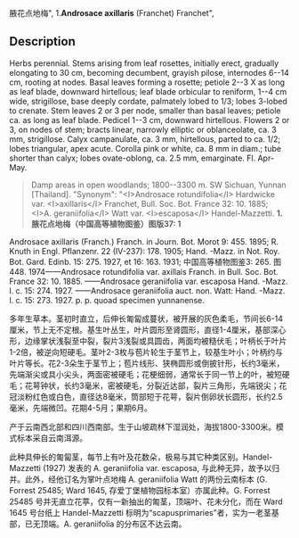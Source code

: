 腋花点地梅",
1.**Androsace axillaris** (Franchet) Franchet",

## Description
Herbs perennial. Stems arising from leaf rosettes, initially erect, gradually elongating to 30 cm, becoming decumbent, grayish pilose, internodes 6--14 cm, rooting at nodes. Basal leaves forming a rosette; petiole 2--3 X as long as leaf blade, downward hirtellous; leaf blade orbicular to reniform, 1--4 cm wide, strigillose, base deeply cordate, palmately lobed to 1/3; lobes 3-lobed to crenate. Stem leaves 2 or 3 per node, smaller than basal leaves; petiole ca. as long as leaf blade. Pedicel 1--3 cm, downward hirtellous. Flowers 2 or 3, on nodes of stem; bracts linear, narrowly elliptic or oblanceolate, ca. 3 mm, strigillose. Calyx campanulate, ca. 3 mm, hirtellous, parted to ca. 1/2; lobes triangular, apex acute. Corolla pink or white, ca. 8 mm in diam.; tube shorter than calyx; lobes ovate-oblong, ca. 2.5 mm, emarginate. Fl. Apr-May.

> Damp areas in open woodlands; 1800--3300 m. SW Sichuan, Yunnan [Thailand].
  "Synonym": "&lt;I&gt;Androsace rotundifolia&lt;/I&gt; Hardwicke var. &lt;I&gt;axillaris&lt;/I&gt; Franchet, Bull. Soc. Bot. France 32: 10. 1885; &lt;I&gt;A. geraniifolia&lt;/I&gt; Watt var. &lt;I&gt;escaposa&lt;/I&gt; Handel-Mazzetti.
**1. 腋花点地梅（中国高等植物图鉴）图版37: 1**

Androsace axillaris (Franch.) Franch. in Journ. Bot. Morot 9: 455. 1895; R. Knuth in Engl. Pflanzenr. 22 (IV-237): 178. 1905; Hand. -Mazz. in Not. Roy. Bot. Gard. Edinb. 15: 275. 1927, et 16: 163. 1931; 中国高等植物图鉴3: 265. 图448. 1974——Androsace rotundifolia var. axillais Franch. in Bull. Soc. Bot. France 32: 10. 1885. ——Androsace geraniifolia var. escaposa Hand. -Mazz. l. c. 15: 274. 1927. ——Androsace geraniifolia auct. non. Watt: Hand. -Mazz. l. c. 15: 273. 1927. p. p. quoad specimen yunnanense.

多年生草本。茎初时直立，后伸长匍匐成蔓状，被开展的灰色柔毛，节间长6-14厘米，节上无不定根。基生叶丛生，叶片圆形至肾圆形，直径1-4厘米，基部深心形，边缘掌状浅裂至中裂，裂片3浅裂或具圆齿，两面均被糙伏毛；叶柄长于叶片1-2倍，被逆向短硬毛。茎叶2-3枚与苞片轮生于茎节上，较基生叶小；叶柄约与叶片等长。花2-3朵生于茎节上；苞片线形、狭椭圆形或倒披针形，长约3毫米，先端渐尖或具小尖头，两面密被硬毛；花梗细弱，通常长于同一节上的叶，被短硬毛；花萼钟状，长约3毫米，密被硬毛，分裂近达部，裂片三角形，先端锐尖；花冠淡粉红色或白色，直径达8毫米，筒部短于花萼，裂片倒卵状长圆形，长约2.5毫米，先端微凹。花期4-5月；果期6月。

产于云南西北部和四川西南部。生于山坡疏林下湿润处，海拔1800-3300米。模式标本采自云南洱源。

此种具伸长的匍匐茎，每节上有叶及花数朵，极易与其它种类区别。Handel-Mazzetti (1927) 发表的 A. geraniifolia var. escaposa, 与此种无异，故予以归并。此外，经他订名为掌叶点地梅 A. geraniifolia Watt 的两份云南标本 (G. Forrest 25485; Ward 1645, 存爱丁堡植物园标本室）亦属此种。G. Forrest 25485 号并无直立花葶，仅有一新抽出的匍茎，顶端叶、花未分化，而在 Ward 1645 号台纸上 Handel-Mazzetti 标明为“scapusprimaries”者，实为一老茎基部，已无顶端。A. geraniifolia 的分布区不达云南。
